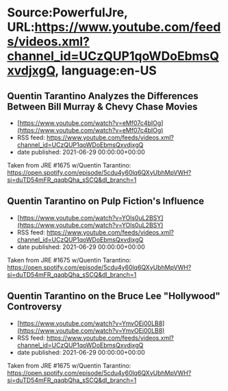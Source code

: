 # Source:PowerfulJre, URL:https://www.youtube.com/feeds/videos.xml?channel_id=UCzQUP1qoWDoEbmsQxvdjxgQ, language:en-US

## Quentin Tarantino Analyzes the Differences Between Bill Murray & Chevy Chase Movies
 - [https://www.youtube.com/watch?v=eMf07c4bIOg](https://www.youtube.com/watch?v=eMf07c4bIOg)
 - RSS feed: https://www.youtube.com/feeds/videos.xml?channel_id=UCzQUP1qoWDoEbmsQxvdjxgQ
 - date published: 2021-06-29 00:00:00+00:00

Taken from JRE #1675 w/Quentin Tarantino:
https://open.spotify.com/episode/5cdu4y60lq6QXyUbhMpVWH?si=duTD54mFR_qaqbQha_sSCQ&dl_branch=1

## Quentin Tarantino on Pulp Fiction's Influence
 - [https://www.youtube.com/watch?v=YOls0uL2BSY](https://www.youtube.com/watch?v=YOls0uL2BSY)
 - RSS feed: https://www.youtube.com/feeds/videos.xml?channel_id=UCzQUP1qoWDoEbmsQxvdjxgQ
 - date published: 2021-06-29 00:00:00+00:00

Taken from JRE #1675 w/Quentin Tarantino:
https://open.spotify.com/episode/5cdu4y60lq6QXyUbhMpVWH?si=duTD54mFR_qaqbQha_sSCQ&dl_branch=1

## Quentin Tarantino on the Bruce Lee "Hollywood" Controversy
 - [https://www.youtube.com/watch?v=YmvOEj00LB8](https://www.youtube.com/watch?v=YmvOEj00LB8)
 - RSS feed: https://www.youtube.com/feeds/videos.xml?channel_id=UCzQUP1qoWDoEbmsQxvdjxgQ
 - date published: 2021-06-29 00:00:00+00:00

Taken from JRE #1675 w/Quentin Tarantino:
https://open.spotify.com/episode/5cdu4y60lq6QXyUbhMpVWH?si=duTD54mFR_qaqbQha_sSCQ&dl_branch=1

